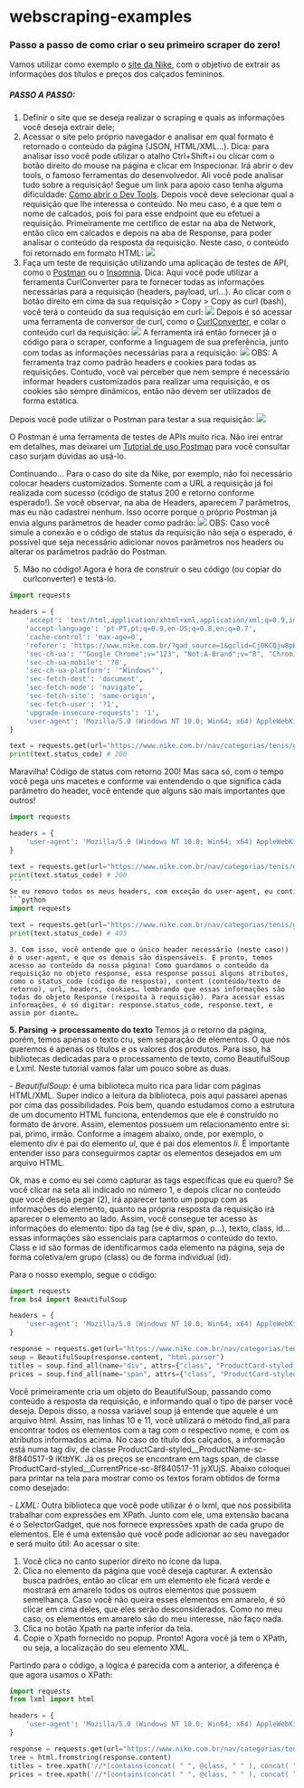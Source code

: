 # webscraping-examples
### Passo a passo de como criar o seu primeiro scraper do zero!
Vamos utilizar como exemplo o [site da Nike](https://www.nike.com.br/nav/categorias/tenis/genero/feminino/tipodeproduto/calcados), com o objetivo de extrair as informações dos títulos e preços dos calçados femininos.

##### PASSO A PASSO:
1. Definir o site que se deseja realizar o scraping e quais as informações você deseja extrair dele;
2. Acessar o site pelo próprio navegador e analisar em qual formato é retornado o conteúdo da página (JSON, HTML/XML…).
Dica: para analisar isso você pode utilizar o atalho Ctrl+Shift+i ou clicar com o botão direito do mouse na página e clicar em Inspecionar. Irá abrir o dev tools, o famoso ferramentas do desenvolvedor. Ali você pode analisar tudo sobre a requisição! Segue um link para apoio caso tenha alguma dificuldade: [Como abrir o Dev Tools](https://support.google.com/adsense/answer/10858959?hl=pt-BR#:~:text=Para%20abrir%20o%20DevTools%2C%20clique,%2C%20Linux%2C%20Chrome%20OS).
Depois você deve selecionar qual a requisição que lhe interessa o conteúdo. No meu caso, é a que tem o nome de calcados, pois foi para esse endpoint que eu efetuei a requisição. Primeiramente me certifico de estar na aba de Network, então clico em calcados e depois na aba de Response, para poder analisar o conteúdo da resposta da requisição. Neste caso, o conteúdo foi retornado em formato HTML:
![](/images/check_response.png)
3. Faça um teste de requisição utilizando uma aplicação de testes de API, como o [Postman](https://www.postman.com/) ou o [Insomnia](https://insomnia.rest/).
Dica: Aqui você pode utilizar a ferramenta CurlConverter para te fornecer todas as informações necessárias para a requisição (headers, payload, url…). Ao clicar com o botão direito em cima da sua requisição > Copy > Copy as curl (bash), você terá o conteúdo da sua requisição em curl:
![](/images/copy_curl.png)
Depois é só acessar uma ferramenta de conversor de curl, como o [CurlConverter](https://curlconverter.com/), e colar o conteúdo curl da requisição:
![](/images/curlconverter.png)
A ferramenta irá então fornecer já o código para o scraper, conforme a linguagem de sua preferência, junto com todas as informações necessárias para a requisição:
![](/images/curlconverter2.png)
OBS: A ferramenta traz como padrão headers e cookies para todas as requisições. Contudo, você vai perceber que nem sempre é necessário informar headers customizados para realizar uma requisição, e os cookies são sempre dinâmicos, então não devem ser utilizados de forma estática.

Depois você pode utilizar o Postman para testar a sua requisição:
![](/images/postman_request.png)

O Postman é uma ferramenta de testes de APIs muito rica. Não irei entrar em detalhes, mas deixarei um [Tutorial de uso Postman](https://learning.postman.com/docs/introduction/overview/) para você consultar caso surjam dúvidas ao usá-lo.

Continuando... Para o caso do site da Nike, por exemplo, não foi necessário colocar headers customizados. Somente com a URL a requisição já foi realizada com sucesso (código de status 200 e retorno conforme esperado!). Se você observar, na aba de Headers, aparecem 7 parâmetros, mas eu não cadastrei nenhum. Isso ocorre porque o próprio Postman já envia alguns parâmetros de header como padrão:
![](/images/postman_headers_default.png)
OBS: Caso você simule a conexão e o código de status da requisição não seja o esperado, é possível que seja necessário adicionar novos parâmetros nos headers ou alterar os parâmetros padrão do Postman.

5. Mão no código! Agora é hora de construir o seu código (ou copiar do curlconverter) e testá-lo.
```python
import requests

headers = {
    'accept': 'text/html,application/xhtml+xml,application/xml;q=0.9,image/avif,image/webp,image/apng,*/*;q=0.8,application/signed-exchange;v=b3;q=0.7',
    'accept-language': 'pt-PT,pt;q=0.9,en-US;q=0.8,en;q=0.7',
    'cache-control': 'max-age=0',
    'referer': 'https://www.nike.com.br/?gad_source=1&gclid=Cj0KCQjw8pKxBhD_ARIsAPrG45lu19se-z4tPHw_pGBQMeKBwcaN0JvmTj8mpNTK0mVFMQSe3Qf-BPsaAtZWEALw_wcB',
    'sec-ch-ua': '"Google Chrome";v="123", "Not:A-Brand";v="8", "Chromium";v="123"',
    'sec-ch-ua-mobile': '?0',
    'sec-ch-ua-platform': '"Windows"',
    'sec-fetch-dest': 'document',
    'sec-fetch-mode': 'navigate',
    'sec-fetch-site': 'same-origin',
    'sec-fetch-user': '?1',
    'upgrade-insecure-requests': '1',
    'user-agent': 'Mozilla/5.0 (Windows NT 10.0; Win64; x64) AppleWebKit/537.36 (KHTML, like Gecko) Chrome/123.0.0.0 Safari/537.36',
}

text = requests.get(url="https://www.nike.com.br/nav/categorias/tenis/genero/feminino/tipodeproduto/calcados", headers=headers)
print(text.status_code) # 200
```

Maravilha! Código de status com retorno 200! Mas saca só, com o tempo você pega uns macetes e conforme vai entendendo o que significa cada parâmetro do header, você entende que alguns são mais importantes que outros!

```python
import requests

headers = {
    'user-agent': 'Mozilla/5.0 (Windows NT 10.0; Win64; x64) AppleWebKit/537.36 (KHTML, like Gecko) Chrome/123.0.0.0 Safari/537.36',
}

text = requests.get(url="https://www.nike.com.br/nav/categorias/tenis/genero/feminino/tipodeproduto/calcados", headers=headers)
print(text.status_code) # 200
´´´
Se eu removo todos os meus headers, com exceção do user-agent, eu continuo tendo acesso a minha página normalmente. Mas, se eu remover o user-agent também, eu recebo um bloqueio no acesso à página (código 403):
```python
import requests

text = requests.get(url="https://www.nike.com.br/nav/categorias/tenis/genero/feminino/tipodeproduto/calcados")
print(text.status_code) # 403
```
	3. Com isso, você entende que o único header necessário (neste caso!) é o user-agent, e que os demais são dispensáveis. E pronto, temos acesso ao conteúdo da nossa página! Como guardamos o conteúdo da requisição no objeto response, essa response possui alguns atributos, como o status_code (código de resposta), content (conteúdo/texto de retorno), url, headers, cookies… lembrando que essas informações são todas do objeto Response (resposta à requisição). Para acessar essas informações, é só digitar: response.status_code, response.text, e assim por diante…

**5. Parsing -> processamento do texto**
Temos já o retorno da página, porém, temos apenas o texto cru, sem separação de elementos. O que nós queremos é apenas os títulos e os valores dos produtos. Para isso, há bibliotecas dedicadas para o processamento de texto, como BeautifulSoup e Lxml. Neste tutorial vamos falar um pouco sobre as duas.

*- BeautifulSoup:* é uma biblioteca muito rica para lidar com páginas HTML/XML. Super indico a leitura da biblioteca, pois aqui passarei apenas por cima das possibilidades. Pois bem, quando estudamos como a estrutura de um documento HTML funciona, entendemos que ele é construído no formato de árvore. Assim, elementos possuem um relacionamento entre si: pai, primo, irmão. Conforme a imagem abaixo, onde, por exemplo, o elemento *div* é pai do elemento *ul*, que é pai dos elementos *li*. É importante entender isso para conseguirmos captar os elementos desejados em um arquivo HTML.

Ok, mas e como eu sei como capturar as tags específicas que eu quero? Se você clicar na seta ali indicado no número 1, e depois clicar no conteúdo que você deseja pegar (2), irá aparecer tanto um popup com as informações do elemento, quanto na própria resposta da requisição irá aparecer o elemento ao lado. Assim, você consegue ter acesso às informações do elemento: tipo da tag (se é div, span, p…), texto, class, id… essas informações são essenciais para captarmos o conteúdo do texto. Class e id são formas de identificarmos cada elemento na página, seja de forma coletiva/em grupo (class) ou de forma individual (id). 

Para o nosso exemplo, segue o código:
```python
import requests
from bs4 import BeautifulSoup

headers = {
    'user-agent': 'Mozilla/5.0 (Windows NT 10.0; Win64; x64) AppleWebKit/537.36 (KHTML, like Gecko) Chrome/123.0.0.0 Safari/537.36',
}

response = requests.get(url="https://www.nike.com.br/nav/categorias/tenis/genero/feminino/tipodeproduto/calcados", headers=headers)
soup = BeautifulSoup(response.content, "html.parser")
titles = soup.find_all(name="div", attrs={"class", "ProductCard-styled__ProductName-sc-8f840517-9 iKtbYK"})
prices = soup.find_all(name="span", attrs={"class", "ProductCard-styled__CurrentPrice-sc-8f840517-11 jyXUjS"})
```
Você primeiramente cria um objeto do BeautifulSoup, passando como conteúdo a resposta da requisição, e informando qual o tipo de parser você deseja. Depois disso, a nossa variável soup já entende que aquele é um arquivo html. Assim, nas linhas 10 e 11, você utilizará o método find_all para encontrar todos os elementos com a tag com o respectivo nome, e com os atributos informados acima. No caso do título dos calçados, a informação está numa tag div, de classe ProductCard-styled__ProductName-sc-8f840517-9 iKtbYK. Já os preços se encontram em tags span, de classe ProductCard-styled__CurrentPrice-sc-8f840517-11 jyXUjS. Abaixo coloquei para printar na tela para mostrar como os textos foram obtidos de forma como desejado:


*- LXML:* Outra biblioteca que você pode utilizar é o lxml, que nos possibilita trabalhar com expressões em XPath. Junto com ele, uma extensão bacana é o SelectorGadget, que nos fornece expressões xpath de cada grupo de elementos. Ele é uma extensão que você pode adicionar ao seu navegador e será muito útil:
Ao acessar o site:
1. Você clica no canto superior direito no ícone da lupa.
2. Clica no elemento da página que você deseja capturar. A extensão busca padrões, então ao clicar em um elemento ele ficará verde e mostrará em amarelo todos os outros elementos que possuem semelhança. Caso você não queira esses elementos em amarelo, é só clicar em cima deles, que eles serão desconsiderados. Como no meu caso, os elementos em amarelo são do meu interesse, não faço nada.
3. Clica no botão Xpath na parte inferior da tela.
4. Copie o Xpath fornecido no popup. Pronto! Agora você já tem o XPath, ou seja, a localização do seu elemento XML.

Partindo para o código, a lógica é parecida com a anterior, a diferença é que agora usamos o XPath:
```python
import requests
from lxml import html

headers = {
    'user-agent': 'Mozilla/5.0 (Windows NT 10.0; Win64; x64) AppleWebKit/537.36 (KHTML, like Gecko) Chrome/123.0.0.0 Safari/537.36',
}

response = requests.get(url="https://www.nike.com.br/nav/categorias/tenis/genero/feminino/tipodeproduto/calcados", headers=headers)
tree = html.fromstring(response.content)
titles = tree.xpath('//*[contains(concat( " ", @class, " " ), concat( " ", "iKtbYK", " " ))]')
prices = tree.xpath('//*[contains(concat( " ", @class, " " ), concat( " ", "jyXUjS", " " ))]')
```
